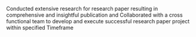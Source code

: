 Conducted extensive research for research paper resulting in comprehensive and insightful publication and Collaborated with a cross functional team to develop and execute successful research paper project within specified Timeframe
